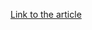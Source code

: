 [Link to the article](https://www.akamai.com/blog/security/2024/aug/the-noname-security-3-34-update)
